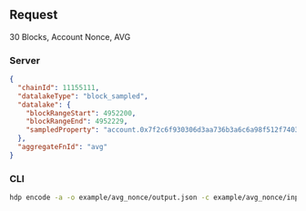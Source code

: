 ## Request

30 Blocks, Account Nonce, AVG

### Server

```json
{
  "chainId": 11155111,
  "datalakeType": "block_sampled",
  "datalake": {
    "blockRangeStart": 4952200,
    "blockRangeEnd": 4952229,
    "sampledProperty": "account.0x7f2c6f930306d3aa736b3a6c6a98f512f74036d4.nonce"
  },
  "aggregateFnId": "avg"
}
```

### CLI

```bash
hdp encode -a -o example/avg_nonce/output.json -c example/avg_nonce/input.json "avg" -b 4952200 4952229 "account.0x7f2c6f930306d3aa736b3a6c6a98f512f74036d4.nonce" 1
```
